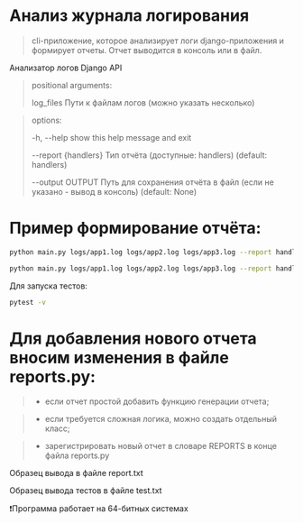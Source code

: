 # Анализ журнала логирования
>cli-приложение, которое анализирует логи django-приложения и формирует отчеты. Отчет выводится в консоль или в файл.

Анализатор логов Django API

>positional arguments:
>
>log_files            Пути к файлам логов (можно указать несколько)

>options:
>
>-h, --help           show this help message and exit
> 
>--report {handlers}  Тип отчёта (доступные: handlers) (default: handlers)
> 
>--output OUTPUT      Путь для сохранения отчёта в файл (если не указано - вывод в консоль) (default: None)
> 

# Пример формирование отчёта:

```bash
python main.py logs/app1.log logs/app2.log logs/app3.log --report handlers
```
```bash
python main.py logs/app1.log logs/app2.log logs/app3.log --report handlers --output report.txt
```
Для запуска тестов:
```bash
pytest -v
```
# Для добавления нового отчета вносим изменения в файле reports.py: 
> - если отчет простой добавить функцию генерации отчета;

> - если требуется сложная логика, можно создать отдельный класс;

> - зарегистрировать новый отчет в словаре REPORTS в конце файла reports.py

Образец вывода в файле report.txt
<p>
Образец вывода тестов в файле test.txt

❗️Программа работает на 64-битных системах